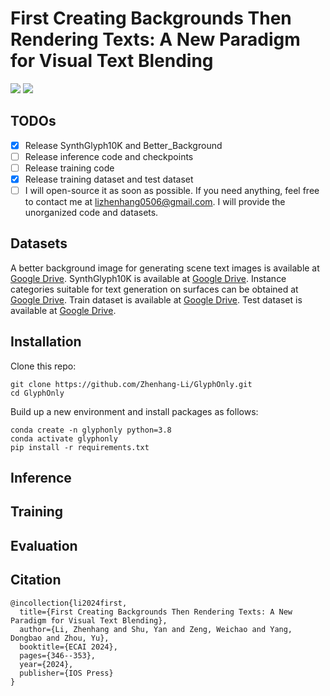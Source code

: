 # First Creating Backgrounds Then Rendering Texts: A New Paradigm for Visual Text Blending

<a href='https://arxiv.org/abs/2410.10168'><img src='https://img.shields.io/badge/Paper-Arxiv-red'></a> <a href='https://github.com/Zhenhang-Li/GlyphOnly/'><img src='https://img.shields.io/badge/Code-Github-green'></a>

## TODOs
- [x] Release SynthGlyph10K and Better_Background
- [ ] Release inference code and checkpoints
- [ ] Release training code
- [x] Release training dataset and test dataset
- [ ] I will open-source it as soon as possible. If you need anything, feel free to contact me at lizhenhang0506@gmail.com. I will provide the unorganized code and datasets.

## Datasets
A better background image for generating scene text images is available at [Google Drive](https://drive.google.com/drive/folders/1WD3tHFXW3Rls6OQIIs8WcngFU-ZPN49s?usp=sharing).
SynthGlyph10K is available at [Google Drive](https://drive.google.com/file/d/1jDmyplx30kfitUNdSNAkoZqkE2YfIKid/view?usp=sharing).
Instance categories suitable for text generation on surfaces can be obtained at [Google Drive](https://drive.google.com/file/d/1ULTkLcfVUtVgjflE2LAeJ9pFg_N4QxG-/view?usp=sharing).
Train dataset is available at [Google Drive](https://drive.google.com/file/d/10rs0cxSy9KkJ0eliSy16fzCN6Paw1fTm/view?usp=sharing).
Test dataset is available at  [Google Drive](https://drive.google.com/file/d/1V-ikGrtNBpLkTbN8bxM5Efp_qDTVMRBT/view?usp=sharing).
## Installation
Clone this repo: 
```
git clone https://github.com/Zhenhang-Li/GlyphOnly.git
cd GlyphOnly
```

Build up a new environment and install packages as follows:
```
conda create -n glyphonly python=3.8
conda activate glyphonly
pip install -r requirements.txt
```
## Inference

## Training

## Evaluation

## Citation
```
@incollection{li2024first,
  title={First Creating Backgrounds Then Rendering Texts: A New Paradigm for Visual Text Blending},
  author={Li, Zhenhang and Shu, Yan and Zeng, Weichao and Yang, Dongbao and Zhou, Yu},
  booktitle={ECAI 2024},
  pages={346--353},
  year={2024},
  publisher={IOS Press}
}
```
